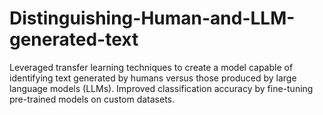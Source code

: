 # Distinguishing-Human-and-LLM-generated-text
Leveraged transfer learning techniques to create a model capable of identifying text generated by humans versus those produced by large language models (LLMs). Improved classification accuracy by fine-tuning pre-trained models on custom datasets.

